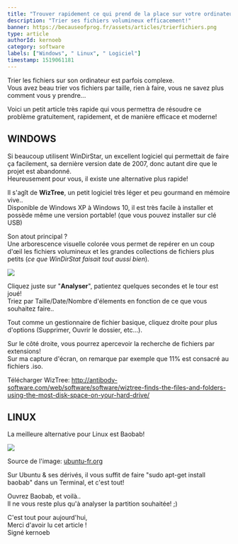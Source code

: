 ```yaml
---
title: "Trouver rapidement ce qui prend de la place sur votre ordinateur ! [Windows/Linux]"
description: "Trier ses fichiers volumineux efficacement!"
banner: https://becauseofprog.fr/assets/articles/trierfichiers.png
type: article
authorId: kernoeb
category: software
labels: ["Windows", " Linux", " Logiciel"]
timestamp: 1519061181
---
```


Trier les fichiers sur son ordinateur est parfois complexe.  
 Vous avez beau trier vos fichiers par taille, rien à faire, vous ne savez plus comment vous y prendre...

 Voici un petit article très rapide qui vous permettra de résoudre ce problème gratuitement, rapidement, et de manière efficace et moderne!

  

## WINDOWS

 Si beaucoup utilisent WinDirStar, un excellent logiciel qui permettait de faire ça facilement, sa dernière version date de 2007, donc autant dire que le projet est abandonné.  
 Heureusement pour vous, il existe une alternative plus rapide!

 Il s'agît de **WizTree**, un petit logiciel très léger et peu gourmand en mémoire vive..  
 Disponible de Windows XP à Windows 10, il est très facile à installer et possède même une version portable! (que vous pouvez installer sur clé USB)

 Son atout principal ?  
 Une arborescence visuelle colorée vous permet de repérer en un coup d'œil les fichiers volumineux et les grandes collections de fichiers plus petits (*ce que WinDirStat faisait tout aussi bien*).

 ![](https://becauseofprog.fr/assets/articles/wiztree1.png)

 Cliquez juste sur "**Analyser**", patientez quelques secondes et le tour est joué!  
 Triez par Taille/Date/Nombre d'élements en fonction de ce que vous souhaitez faire..

 Tout comme un gestionnaire de fichier basique, cliquez droite pour plus d'options (Supprimer, Ouvrir le dossier, etc...).

 Sur le côté droite, vous pourrez apercevoir la recherche de fichiers par extensions!  
 Sur ma capture d'écran, on remarque par exemple que 11% est consacré au fichiers .iso.

 Télécharger WizTree: <http://antibody-software.com/web/software/software/wiztree-finds-the-files-and-folders-using-the-most-disk-space-on-your-hard-drive/>

  

## LINUX

 La meilleure alternative pour Linux est Baobab!

 ![](https://becauseofprog.fr/assets/articles/baobab_xenial.png)  
 
 Source de l'image: [ubuntu-fr.org](http://ubuntu-fr.org/)

 Sur Ubuntu & ses dérivés, il vous suffit de faire "sudo apt-get install baobab" dans un Terminal, et c'est tout!

 Ouvrez Baobab, et voilà..  
 Il ne vous reste plus qu'à analyser la partition souhaitée! ;)

  

 C'est tout pour aujourd'hui,  
 Merci d'avoir lu cet article !  
 Signé kernoeb

 